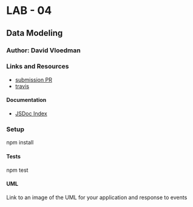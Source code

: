 # LAB - 04

## Data Modeling

### Author: David Vloedman

### Links and Resources
* [submission PR](https://github.com/david-vloedman-401-advanced-javascript/401-lab-04/pull/1)
* [travis](https://www.travis-ci.com/david-vloedman-401-advanced-javascript/401-lab-04)


#### Documentation

* [JSDoc Index](./docs/index.html)

### Setup

npm install

  
#### Tests

npm test

#### UML
Link to an image of the UML for your application and response to events
